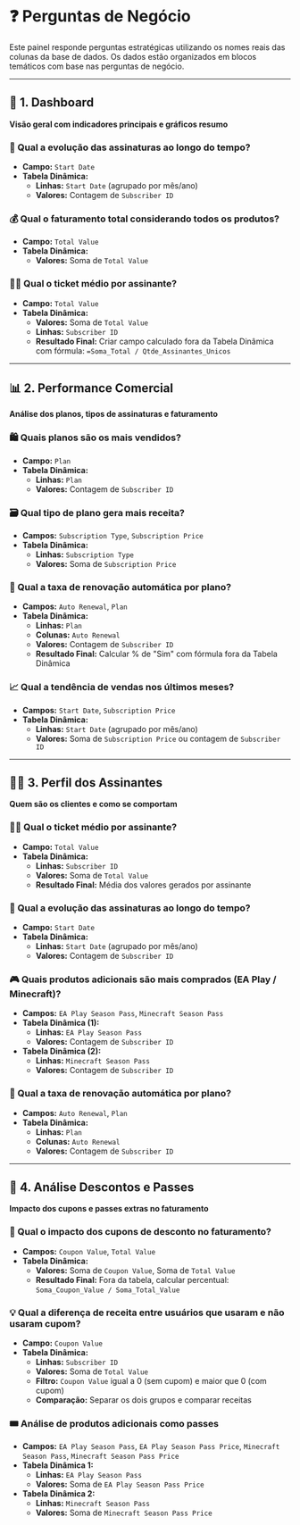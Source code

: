 # ❓ Perguntas de Negócio

Este painel responde perguntas estratégicas utilizando os nomes reais das colunas da base de dados. Os dados estão organizados em blocos temáticos com base nas perguntas de negócio.

---

## 🧭 1. Dashboard  
**Visão geral com indicadores principais e gráficos resumo**

### 📅 Qual a evolução das assinaturas ao longo do tempo?
- **Campo:** `Start Date`
- **Tabela Dinâmica:**
  - **Linhas:** `Start Date` (agrupado por mês/ano)
  - **Valores:** Contagem de `Subscriber ID`

### 💰 Qual o faturamento total considerando todos os produtos?
- **Campo:** `Total Value`
- **Tabela Dinâmica:**
  - **Valores:** Soma de `Total Value`

### 🧍‍♂️ Qual o ticket médio por assinante?
- **Campo:** `Total Value`
- **Tabela Dinâmica:**
  - **Valores:** Soma de `Total Value`
  - **Linhas:** `Subscriber ID`
  - **Resultado Final:** Criar campo calculado fora da Tabela Dinâmica com fórmula: `=Soma_Total / Qtde_Assinantes_Unicos`

---

## 📊 2. Performance Comercial  
**Análise dos planos, tipos de assinaturas e faturamento**

### 🛍️ Quais planos são os mais vendidos?
- **Campo:** `Plan`
- **Tabela Dinâmica:**
  - **Linhas:** `Plan`
  - **Valores:** Contagem de `Subscriber ID`

### 🗃️ Qual tipo de plano gera mais receita?
- **Campos:** `Subscription Type`, `Subscription Price`
- **Tabela Dinâmica:**
  - **Linhas:** `Subscription Type`
  - **Valores:** Soma de `Subscription Price`

### 🔁 Qual a taxa de renovação automática por plano?
- **Campos:** `Auto Renewal`, `Plan`
- **Tabela Dinâmica:**
  - **Linhas:** `Plan`
  - **Colunas:** `Auto Renewal`
  - **Valores:** Contagem de `Subscriber ID`
  - **Resultado Final:** Calcular % de "Sim" com fórmula fora da Tabela Dinâmica

### 📈 Qual a tendência de vendas nos últimos meses?
- **Campos:** `Start Date`, `Subscription Price`
- **Tabela Dinâmica:**
  - **Linhas:** `Start Date` (agrupado por mês/ano)
  - **Valores:** Soma de `Subscription Price` ou contagem de `Subscriber ID`

---

## 🧑‍💼 3. Perfil dos Assinantes  
**Quem são os clientes e como se comportam**

### 🧍‍♂️ Qual o ticket médio por assinante?
- **Campo:** `Total Value`
- **Tabela Dinâmica:**
  - **Linhas:** `Subscriber ID`
  - **Valores:** Soma de `Total Value`
  - **Resultado Final:** Média dos valores gerados por assinante

### 📅 Qual a evolução das assinaturas ao longo do tempo?
- **Campo:** `Start Date`
- **Tabela Dinâmica:**
  - **Linhas:** `Start Date` (agrupado por mês/ano)
  - **Valores:** Contagem de `Subscriber ID`

### 🎮 Quais produtos adicionais são mais comprados (EA Play / Minecraft)?
- **Campos:** `EA Play Season Pass`, `Minecraft Season Pass`
- **Tabela Dinâmica (1):**
  - **Linhas:** `EA Play Season Pass`
  - **Valores:** Contagem de `Subscriber ID`
- **Tabela Dinâmica (2):**
  - **Linhas:** `Minecraft Season Pass`
  - **Valores:** Contagem de `Subscriber ID`

### 🔁 Qual a taxa de renovação automática por plano?
- **Campos:** `Auto Renewal`, `Plan`
- **Tabela Dinâmica:**
  - **Linhas:** `Plan`
  - **Colunas:** `Auto Renewal`
  - **Valores:** Contagem de `Subscriber ID`

---

## 🧾 4. Análise Descontos e Passes  
**Impacto dos cupons e passes extras no faturamento**

### 🧾 Qual o impacto dos cupons de desconto no faturamento?
- **Campos:** `Coupon Value`, `Total Value`
- **Tabela Dinâmica:**
  - **Valores:** Soma de `Coupon Value`, Soma de `Total Value`
  - **Resultado Final:** Fora da tabela, calcular percentual: `Soma_Coupon_Value / Soma_Total_Value`

### 💡 Qual a diferença de receita entre usuários que usaram e não usaram cupom?
- **Campo:** `Coupon Value`
- **Tabela Dinâmica:**
  - **Linhas:** `Subscriber ID`
  - **Valores:** Soma de `Total Value`
  - **Filtro:** `Coupon Value` igual a 0 (sem cupom) e maior que 0 (com cupom)
  - **Comparação:** Separar os dois grupos e comparar receitas

### 🎟️ Análise de produtos adicionais como passes
- **Campos:** `EA Play Season Pass`, `EA Play Season Pass Price`, `Minecraft Season Pass`, `Minecraft Season Pass Price`
- **Tabela Dinâmica 1:**
  - **Linhas:** `EA Play Season Pass`
  - **Valores:** Soma de `EA Play Season Pass Price`
- **Tabela Dinâmica 2:**
  - **Linhas:** `Minecraft Season Pass`
  - **Valores:** Soma de `Minecraft Season Pass Price`
